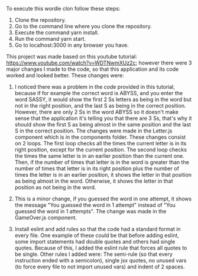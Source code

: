 To execute this wordle clon follow these steps:

1. Clone the repository.
2. Go to the command line where you clone the repository.
3. Execute the command yarn install.
4. Run the command yarn start.
5. Go to localhost:3000 in any browser you have.

This project was made based on this youtube tutorial: https://www.youtube.com/watch?v=WDTNwmXUz2c; however there were 3 major changes I made to the code, so that this application and its code worked and looked better. These changes were:

1. I noticed there was a problem in the code provided in this tutorial, because if for example the correct word is ABYSS, and you enter the word SASSY, it would show the first 2 Ss letters as being in the word but not in the right position, and the last S as being in the correct position. However, there are only 2 Ss in the word ABYSS so it doesn't make sense that the application it's telling you that there are 3 Ss, that's why it should show the first S as being almost in the same position and the last S in the correct position. The changes were made in the Letter.js component which is in the components folder. These changes consist on 2 loops. The first loop checks all the times the current letter is in its right position, except for the current position. The second loop checks the times the same letter is in an earlier position than the current one. Then, if the number of times that letter is in the word is greater than the number of times that letter is in its right position plus the number of times the letter is in an earlier position, it shows the letter in that position as being almost in the word. Otherwise, it shows the letter in that position as not being in the word.

2. This is a minor change, if you guessed the word in one attempt, it shows the message "You guessed the word in 1 attempt" instead of "You guessed the word in 1 attempts". The change was made in the GameOver.js component. 

3. Install eslint and add rules so that the code had a standard format in every file. One example of these could be that before adding eslint, some import statements had double quotes and others had single quotes. Because of this, I added the eslint rule that forces all quotes to be single. Other rules I added were: The semi-rule (so that every instruction ended with a semicolon), single jsx quotes, no unused vars (to force every file to not import unused vars) and indent of 2 spaces.